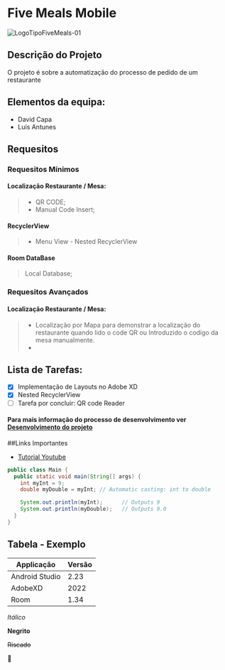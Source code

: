 # Five Meals Mobile


![LogoTipoFiveMeals-01](https://user-images.githubusercontent.com/79425111/166903045-81d3276f-b219-4925-91d7-3f8325a36eb6.png )

## Descrição do Projeto

O projeto é sobre a automatização do processo de pedido de um restaurante

## Elementos da equipa:
* David Capa
* Luís Antunes

## Requesitos
### Requesitos Mínimos

#### Localização Restaurante / Mesa: 
>
> - QR CODE;
> - Manual Code Insert;
>
#### RecyclerView
> 
> - Menu View - Nested RecyclerView

#### Room DataBase
>
> Local Database;


### Requesitos Avançados
#### Localização Restaurante / Mesa: 
>
> - Localização por Mapa para demonstrar a localização do restaurante quando lido o code QR ou Introduzido o codigo da mesa manualmente.
> - 



## Lista de Tarefas:
- [x] Implementação de Layouts no Adobe XD
- [x] Nested RecyclerView
- [ ] Tarefa por concluir: QR code Reader

#### Para mais informação do processo de desenvolvimento ver [Desenvolvimento do projeto](https://github.com/Capa03/Five-Meals/projects/1)

##Links Importantes
* [Tutorial Youtube](https://www.youtube.com/shorts/Lm5xToJkMWY)

```Java
public class Main {
  public static void main(String[] args) {
    int myInt = 9;
    double myDouble = myInt; // Automatic casting: int to double

    System.out.println(myInt);      // Outputs 9
    System.out.println(myDouble);   // Outputs 9.0
  }
}
```

## Tabela - Exemplo
Applicação | Versão
-----------|--------
Android Studio | 2.23
AdobeXD | 2022
Room | 1.34

*Itálico* 

**Negrito**

~~Riscado~~

🥇
